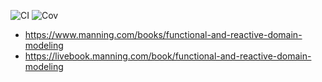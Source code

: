 ![CI](../../workflows/CI/badge.svg) ![Cov](../gh-pages/docs/badge_linecoverage.svg)

* https://www.manning.com/books/functional-and-reactive-domain-modeling
* https://livebook.manning.com/book/functional-and-reactive-domain-modeling
